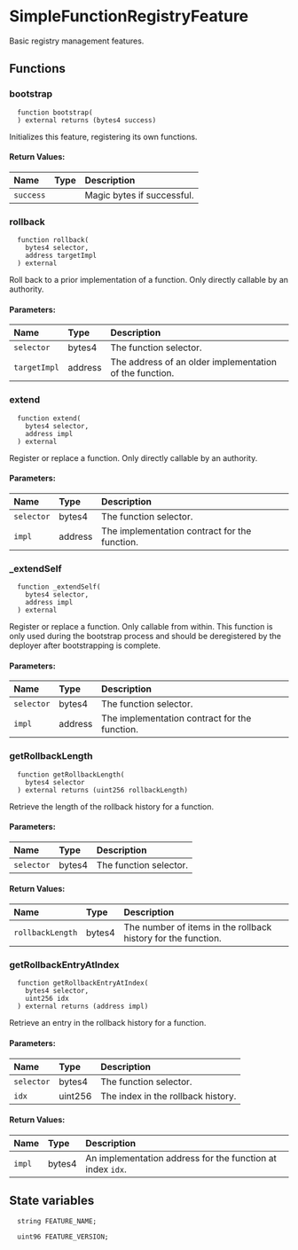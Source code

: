 # SimpleFunctionRegistryFeature

Basic registry management features.

## Functions

### bootstrap

```solidity
  function bootstrap(
  ) external returns (bytes4 success)
```

Initializes this feature, registering its own functions.

#### Return Values:

| Name      | Type | Description                |
| :-------- | :--- | :------------------------- |
| `success` |      | Magic bytes if successful. |

### rollback

```solidity
  function rollback(
    bytes4 selector,
    address targetImpl
  ) external
```

Roll back to a prior implementation of a function. Only directly callable by an authority.

#### Parameters:

| Name         | Type    | Description                                             |
| :----------- | :------ | :------------------------------------------------------ |
| `selector`   | bytes4  | The function selector.                                  |
| `targetImpl` | address | The address of an older implementation of the function. |

### extend

```solidity
  function extend(
    bytes4 selector,
    address impl
  ) external
```

Register or replace a function. Only directly callable by an authority.

#### Parameters:

| Name       | Type    | Description                                   |
| :--------- | :------ | :-------------------------------------------- |
| `selector` | bytes4  | The function selector.                        |
| `impl`     | address | The implementation contract for the function. |

### \_extendSelf

```solidity
  function _extendSelf(
    bytes4 selector,
    address impl
  ) external
```

Register or replace a function.
Only callable from within.
This function is only used during the bootstrap process and
should be deregistered by the deployer after bootstrapping is
complete.

#### Parameters:

| Name       | Type    | Description                                   |
| :--------- | :------ | :-------------------------------------------- |
| `selector` | bytes4  | The function selector.                        |
| `impl`     | address | The implementation contract for the function. |

### getRollbackLength

```solidity
  function getRollbackLength(
    bytes4 selector
  ) external returns (uint256 rollbackLength)
```

Retrieve the length of the rollback history for a function.

#### Parameters:

| Name       | Type   | Description            |
| :--------- | :----- | :--------------------- |
| `selector` | bytes4 | The function selector. |

#### Return Values:

| Name             | Type   | Description                                                   |
| :--------------- | :----- | :------------------------------------------------------------ |
| `rollbackLength` | bytes4 | The number of items in the rollback history for the function. |

### getRollbackEntryAtIndex

```solidity
  function getRollbackEntryAtIndex(
    bytes4 selector,
    uint256 idx
  ) external returns (address impl)
```

Retrieve an entry in the rollback history for a function.

#### Parameters:

| Name       | Type    | Description                        |
| :--------- | :------ | :--------------------------------- |
| `selector` | bytes4  | The function selector.             |
| `idx`      | uint256 | The index in the rollback history. |

#### Return Values:

| Name   | Type   | Description                                                |
| :----- | :----- | :--------------------------------------------------------- |
| `impl` | bytes4 | An implementation address for the function at index `idx`. |

## State variables

```solidity
  string FEATURE_NAME;

  uint96 FEATURE_VERSION;
```
